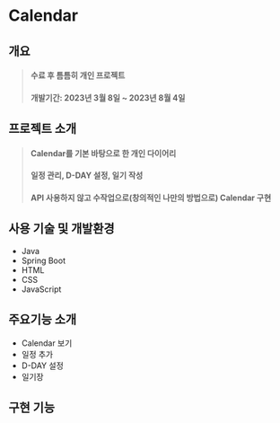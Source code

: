 # Calendar

## 개요
> #### 수료 후 틈틈히 개인 프로젝트
> #### 개발기간: 2023년 3월 8일 ~ 2023년 8월 4일<br>

## 프로젝트 소개
> #### Calendar를 기본 바탕으로 한 개인 다이어리
> #### 일정 관리, D-DAY 설정, 일기 작성 
> #### API 사용하지 않고 수작업으로(창의적인 나만의 방법으로) Calendar 구현
> #### 

## 사용 기술 및 개발환경
+ Java
+ Spring Boot
+ HTML
+ CSS
+ JavaScript

## 주요기능 소개
+ Calendar 보기
+ 일정 추가
+ D-DAY 설정
+ 일기장

## 구현 기능
